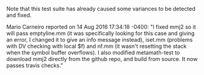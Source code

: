 
Note that this test suite has already caused some
variances to be detected and fixed.

Mario Carneiro reported on 14 Aug 2016 17:34:18 -0400:
"I fixed mmj2 so it will pass emptyline.mm (it was specifically looking for
this case and giving an error, I changed it to give an info message
instead), iset.mm (problems with DV checking with local $f) and nf.mm (it
wasn't resetting the stack when the symbol buffer overflows).
I also modified metamath-test to download mmj2 directly from
the github repo, and build from source. It now passes travis checks."

